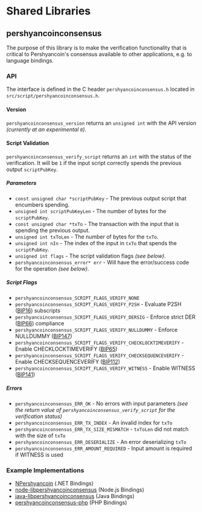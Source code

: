 Shared Libraries
================

## pershyancoinconsensus

The purpose of this library is to make the verification functionality that is critical to Pershyancoin's consensus available to other applications, e.g. to language bindings.

### API

The interface is defined in the C header `pershyancoinconsensus.h` located in  `src/script/pershyancoinconsensus.h`.

#### Version

`pershyancoinconsensus_version` returns an `unsigned int` with the API version *(currently at an experimental `0`)*.

#### Script Validation

`pershyancoinconsensus_verify_script` returns an `int` with the status of the verification. It will be `1` if the input script correctly spends the previous output `scriptPubKey`.

##### Parameters
- `const unsigned char *scriptPubKey` - The previous output script that encumbers spending.
- `unsigned int scriptPubKeyLen` - The number of bytes for the `scriptPubKey`.
- `const unsigned char *txTo` - The transaction with the input that is spending the previous output.
- `unsigned int txToLen` - The number of bytes for the `txTo`.
- `unsigned int nIn` - The index of the input in `txTo` that spends the `scriptPubKey`.
- `unsigned int flags` - The script validation flags *(see below)*.
- `pershyancoinconsensus_error* err` - Will have the error/success code for the operation *(see below)*.

##### Script Flags
- `pershyancoinconsensus_SCRIPT_FLAGS_VERIFY_NONE`
- `pershyancoinconsensus_SCRIPT_FLAGS_VERIFY_P2SH` - Evaluate P2SH ([BIP16](https://github.com/pershyancoin/bips/blob/master/bip-0016.mediawiki)) subscripts
- `pershyancoinconsensus_SCRIPT_FLAGS_VERIFY_DERSIG` - Enforce strict DER ([BIP66](https://github.com/pershyancoin/bips/blob/master/bip-0066.mediawiki)) compliance
- `pershyancoinconsensus_SCRIPT_FLAGS_VERIFY_NULLDUMMY` - Enforce NULLDUMMY ([BIP147](https://github.com/pershyancoin/bips/blob/master/bip-0147.mediawiki))
- `pershyancoinconsensus_SCRIPT_FLAGS_VERIFY_CHECKLOCKTIMEVERIFY` - Enable CHECKLOCKTIMEVERIFY ([BIP65](https://github.com/pershyancoin/bips/blob/master/bip-0065.mediawiki))
- `pershyancoinconsensus_SCRIPT_FLAGS_VERIFY_CHECKSEQUENCEVERIFY` - Enable CHECKSEQUENCEVERIFY ([BIP112](https://github.com/pershyancoin/bips/blob/master/bip-0112.mediawiki))
- `pershyancoinconsensus_SCRIPT_FLAGS_VERIFY_WITNESS` - Enable WITNESS ([BIP141](https://github.com/pershyancoin/bips/blob/master/bip-0141.mediawiki))

##### Errors
- `pershyancoinconsensus_ERR_OK` - No errors with input parameters *(see the return value of `pershyancoinconsensus_verify_script` for the verification status)*
- `pershyancoinconsensus_ERR_TX_INDEX` - An invalid index for `txTo`
- `pershyancoinconsensus_ERR_TX_SIZE_MISMATCH` - `txToLen` did not match with the size of `txTo`
- `pershyancoinconsensus_ERR_DESERIALIZE` - An error deserializing `txTo`
- `pershyancoinconsensus_ERR_AMOUNT_REQUIRED` - Input amount is required if WITNESS is used

### Example Implementations
- [NPershyancoin](https://github.com/NicolasDorier/NPershyancoin/blob/master/NPershyancoin/Script.cs#L814) (.NET Bindings)
- [node-libpershyancoinconsensus](https://github.com/bitpay/node-libpershyancoinconsensus) (Node.js Bindings)
- [java-libpershyancoinconsensus](https://github.com/dexX7/java-libpershyancoinconsensus) (Java Bindings)
- [pershyancoinconsensus-php](https://github.com/Psc-Wasp/pershyancoinconsensus-php) (PHP Bindings)
